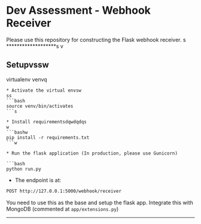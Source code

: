 # Dev Assessment - Webhook Receiver

Please use this repository for constructing the Flask webhook receiver.
s
*******************s
v
## Setupvssw
virtualenv venvq
```ssss
* Activate the virtual envsw
ss
```bash
source venv/bin/activates
```s

* Install requirementsdqwdqdqs
w
```bashw
pip install -r requirements.txt
```w

* Run the flask application (In production, please use Gunicorn)

```bash
python run.py
```

* The endpoint is at:

```bash
POST http://127.0.0.1:5000/webhook/receiver
```

You need to use this as the base and setup the flask app. Integrate this with MongoDB (commented at `app/extensions.py`)

*******************
